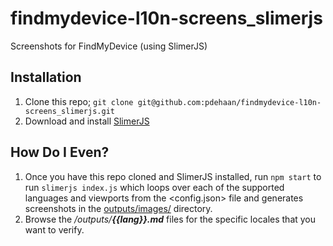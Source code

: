 # findmydevice-l10n-screens_slimerjs

Screenshots for FindMyDevice (using SlimerJS)

## Installation

1. Clone this repo; `git clone git@github.com:pdehaan/findmydevice-l10n-screens_slimerjs.git`
2. Download and install [SlimerJS](http://slimerjs.org/download.html)

## How Do I Even?

1. Once you have this repo cloned and SlimerJS installed, run `npm start` to run `slimerjs index.js` which loops over each of the supported languages and viewports from the <config.json> file and generates screenshots in the [outputs/images/](outputs/) directory.
2. Browse the _/outputs/**{{lang}}.md**_ files for the specific locales that you want to verify.
